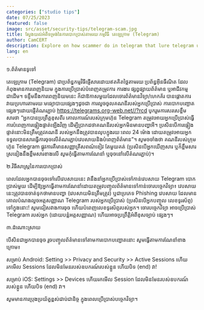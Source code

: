 ```yaml
---
categories: ["studio tips"]
date: 07/25/2023
featured: false
image: src/asset/security-tips/telegram-scam.jpg
title: ស្វែងយល់អំពីទម្រង់នៃការបោកប្រាស់តាមរយៈកម្មវិធី តេឡេក្រាម (Telegram)
author: CamCERT
description: Explore on how scammer do in telegram that lure telegram user to fall in their trap!
lang: en
---
```


១.ព័ត៌មានទូទៅ

តេឡេក្រាម (Telegram) ជាប្រព័ន្ធកម្មវិធីផ្ញើសារដោយឥតគិតថ្លៃតាមរយៈប្រព័ន្ធអ៊ីនធឺណិត ដែលកំពុងមានការពេញនិយម ក្នុងការប្រើប្រាស់បំពេញតម្រូវការ ការងារ ផ្សព្វផ្សាយព័ត៌មាន ឬអាជីវកម្មជាដើម។ ទន្ទឹមនឹងការពេញនិយមនេះ ក៏ជាឱកាសមួយដែលចោរព័ត៌មានវិទ្យា/ហេកគ័រ បានផ្តោតការវាយប្រហារតាមរយៈមធ្យោបាយផ្សេងៗដូចជា ការលួចចូលគណនីរបស់អ្នកប្រើប្រាស់ ការបោកបញ្ឆោតផ្សេងៗដោយផ្ញើតំណរភ្ជាប់ https://telegrams.org-web.net//?rcd បូករួមការសរសេខ្លឹមសារថា “អ្នកបានប្រព្រឹត្តខុសពីរ គោលការណ៍របស់ក្រុមហ៊ុន Telegram តម្រូវអោយអ្នកប្រើប្រាស់ធ្វើការបំពេញការផ្ទៀងផ្ទាត់ឡើងវិញ ដើម្បីប្រាកដថាគណនីរបស់អ្នកមិនមានបញ្ហាអី។ ប្រសិនបើការផ្ទៀងផ្ទាត់នោះមិនត្រឹមត្រូវគណនី របស់អ្នកនឹងត្រូវបានលុបក្នុងរយៈពេល 24 ម៉ោង ដោយតម្រូវអោយអ្នកទទួលបានសារធ្វើការចុចលើតំណរភ្ជាប់វេបសាយនិងបំពេញព័ត៌មាន”។ សូមចចាំងថា គណនីរបស់ក្រុមហ៊ុន Telegram ផ្លូវការគឺមានសញ្ញាគ្រីសពណ៌ខៀវ តែមួយគត់ (ប្រសិនបើអ្នកឃើញសារ ឬក៏ខ្លឹមសារ ស្រដៀងនឹងខ្លឹមសារខាងលើ សូមកុំធ្វើតាមការណែនាំ ឬចុចនៅលើតំណរភ្ជាប់)។

២.វិធីសាស្ត្រនៃការបោកប្រាស់

ពេលដែលអ្នកបានចុចទៅលើវេបសាយនេះ វានឹងនាំអ្នកប្រើប្រាស់ទៅកាន់វេបសាយ Telegram បោកប្រាស់មួយ​ ដើម្បីឱ្យអ្នកធ្វើតាមការណែនាំដោយតម្រូវបញ្ចូល​ព័ត៌មានទៅកាន់ចោរបច្ចេកវិទ្យា៖ វេបសាយនេះត្រូវបានចាត់ទុកថាមានបញ្ហា (វេបសាយមិនត្រឹមត្រូវ) ឬជាប្រភេទ Phishing វេបសាយ ដែលមានគោលបំណងលួចអត្តសញ្ញាណ Telegram របស់អ្នកប្រើប្រាស់ ​(ប្រសិនបើអ្នកបញ្ចូល លេខទូរស័ព្ទ) ទៅក្នុងនោះ! សូមជៀសវាងការចុច ហើយបំពេញលេខទូរស័ព្ទរបស់អ្នក។ ចោរបច្ចេកវិទ្យា អាចប្រើប្រាស់ Telegram របស់អ្នក (ដោយបន្លំអត្តសញ្ញាណ) ហើយអាចប្រព្រឹត្តិអំពីខុសច្បាប់ ផ្សេងៗ។

៣.ដំណោះស្រាយ

បើសិនជាអ្នកបានចុច រួចបញ្ចូលព័ត៌មានទៅតាមការបោកបញ្ជោតនោះ សូមធ្វើតាមការណែនាំខាងក្រោម៖

សម្រាប់ ​Android:
Setting >> Privacy and Security >> Active Sessions ហើយរកមើល Sessions ដែលមិនមែនរបស់ឧបករណ៍របស់ខ្លួន ហើយបិទ ​(end) វា!

សម្រាប់ ​iOS:
Settings >> Devices ហើយរកមើល Session ដែលមិនមែនរបស់ឧបករណ៍របស់ខ្លួន ហើយបិទ ​(end) វា។

សូមមានការប្រុងប្រយ័ត្នខ្ពស់ជាប់ជានិច្ច ក្នុងពេលប្រើប្រាស់បច្ចេកវិទ្យា។
